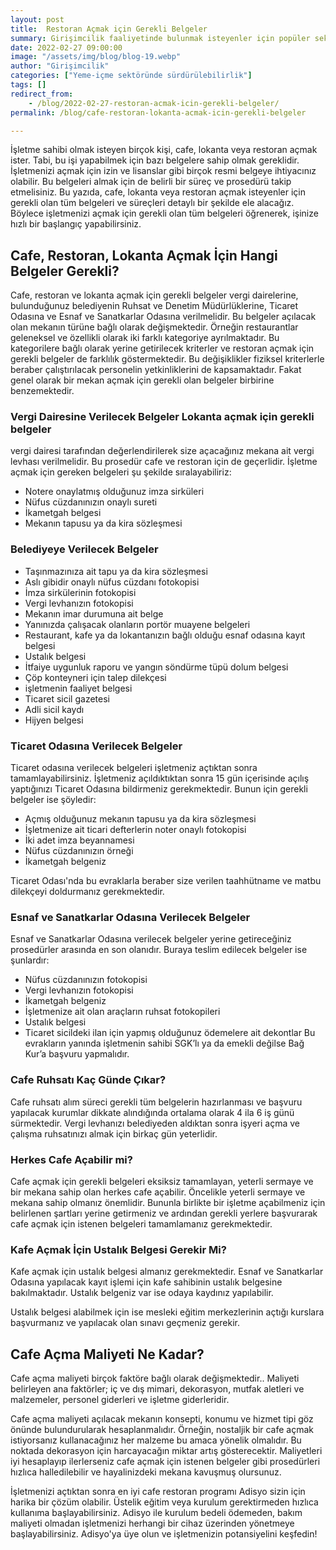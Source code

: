 ```yaml
---
layout: post
title:  Restoran Açmak için Gerekli Belgeler    
summary: Girişimcilik faaliyetinde bulunmak isteyenler için popüler sektörler devamlı olarak değişiyor.  
date: 2022-02-27 09:00:00
image: "/assets/img/blog/blog-19.webp"
author: "Girişimcilik"
categories: ["Yeme-içme sektöründe sürdürülebilirlik"]
tags: []
redirect_from:
    - /blog/2022-02-27-restoran-acmak-icin-gerekli-belgeler/
permalink: /blog/cafe-restoran-lokanta-acmak-icin-gerekli-belgeler

---
```

İşletme sahibi olmak isteyen birçok kişi, cafe, lokanta veya restoran açmak ister. Tabi, bu işi yapabilmek için bazı belgelere sahip olmak gereklidir. İşletmenizi açmak için izin ve lisanslar gibi birçok resmi belgeye ihtiyacınız olabilir. Bu belgeleri almak için de belirli bir süreç ve prosedürü takip etmelisiniz. Bu yazıda, cafe, lokanta veya restoran açmak isteyenler için gerekli olan tüm belgeleri ve süreçleri detaylı bir şekilde ele alacağız. Böylece işletmenizi açmak için gerekli olan tüm belgeleri öğrenerek, işinize hızlı bir başlangıç yapabilirsiniz.

## Cafe, Restoran, Lokanta Açmak İçin Hangi Belgeler Gerekli?

Cafe, restoran ve lokanta açmak için gerekli belgeler vergi dairelerine, bulunduğunuz belediyenin Ruhsat ve Denetim Müdürlüklerine, Ticaret Odasına ve Esnaf ve Sanatkarlar Odasına verilmelidir. Bu belgeler açılacak olan mekanın türüne bağlı olarak değişmektedir. Örneğin restaurantlar geleneksel ve özellikli olarak iki farklı kategoriye ayrılmaktadır. Bu kategorilere bağlı olarak yerine getirilecek kriterler ve restoran açmak için gerekli belgeler de farklılık göstermektedir. Bu değişiklikler fiziksel kriterlerle beraber çalıştırılacak personelin yetkinliklerini de kapsamaktadır. Fakat genel olarak bir mekan açmak için gerekli olan belgeler birbirine benzemektedir. 

### Vergi Dairesine Verilecek Belgeler Lokanta açmak için gerekli belgeler

vergi dairesi tarafından değerlendirilerek size açacağınız mekana ait vergi levhası verilmelidir. Bu prosedür cafe ve restoran için de geçerlidir. İşletme açmak için gereken belgeleri şu şekilde sıralayabiliriz:

<ul>
<li>Notere onaylatmış olduğunuz imza sirküleri</li>
<li>Nüfus cüzdanınızın onaylı sureti</li>
<li>İkametgah belgesi </li>
<li>Mekanın tapusu ya da kira sözleşmesi </li>
</ul>

### Belediyeye Verilecek Belgeler

<ul>
<li>Taşınmazınıza ait tapu ya da kira sözleşmesi</li>
<li>Aslı gibidir onaylı nüfus cüzdanı fotokopisi</li>
<li>İmza sirkülerinin fotokopisi</li>
<li>Vergi levhanızın fotokopisi</li>
<li>Mekanın imar durumuna ait belge</li>
<li>Yanınızda çalışacak olanların portör muayene belgeleri</li>
<li>Restaurant, kafe ya da lokantanızın bağlı olduğu esnaf odasına kayıt belgesi</li>
<li>Ustalık belgesi</li>
<li>İtfaiye uygunluk raporu ve yangın söndürme tüpü dolum belgesi</li>
<li>Çöp konteyneri için talep dilekçesi</li>
<li>işletmenin faaliyet belgesi</li> 
<li>Ticaret sicil gazetesi</li> 
<li>Adli sicil kaydı</li> 
<li>Hijyen belgesi</li>
</ul>

### Ticaret Odasına Verilecek Belgeler

Ticaret odasına verilecek belgeleri işletmeniz açtıktan sonra tamamlayabilirsiniz. İşletmeniz açıldıktıktan sonra 15 gün içerisinde açılış yaptığınızı Ticaret Odasına bildirmeniz gerekmektedir. Bunun için gerekli belgeler ise şöyledir:

<ul>
<li>Açmış olduğunuz mekanın tapusu ya da kira sözleşmesi</li>
<li>İşletmenize ait ticari defterlerin noter onaylı fotokopisi</li>
<li>İki adet imza beyannamesi</li>
<li>Nüfus cüzdanınızın örneği</li>
<li>İkametgah belgeniz</li>
</ul>
Ticaret Odası'nda bu evraklarla beraber size verilen taahhütname ve matbu dilekçeyi doldurmanız gerekmektedir. 

### Esnaf ve Sanatkarlar Odasına Verilecek Belgeler
Esnaf ve Sanatkarlar Odasına verilecek belgeler yerine getireceğiniz prosedürler arasında en son olanıdır. Buraya teslim edilecek belgeler ise şunlardır:

<ul>
<li>Nüfus cüzdanınızın fotokopisi</li>
<li>Vergi levhanızın fotokopisi</li>
<li>İkametgah belgeniz</li>
<li>İşletmenize ait olan araçların ruhsat fotokopileri</li>
<li>Ustalık belgesi</li>
<li>Ticaret sicildeki ilan için yapmış olduğunuz ödemelere ait dekontlar
Bu evrakların yanında işletmenin sahibi SGK’lı ya da emekli değilse Bağ Kur’a başvuru yapmalıdır. </li>
</ul>

### Cafe Ruhsatı Kaç Günde Çıkar? 

Cafe ruhsatı alım süreci gerekli tüm belgelerin hazırlanması ve başvuru yapılacak kurumlar dikkate alındığında ortalama olarak 4 ila 6 iş günü sürmektedir. Vergi levhanızı belediyeden aldıktan sonra işyeri açma ve çalışma ruhsatınızı almak için birkaç gün yeterlidir. 

### Herkes Cafe Açabilir mi?

Cafe açmak için gerekli belgeleri eksiksiz tamamlayan, yeterli sermaye ve bir mekana sahip olan herkes cafe açabilir. Öncelikle yeterli sermaye ve mekana sahip olmanız önemlidir. Bununla birlikte bir işletme açabilmeniz için belirlenen şartları yerine getirmeniz ve ardından gerekli yerlere başvurarak cafe açmak için istenen belgeleri tamamlamanız gerekmektedir. 

### Kafe Açmak İçin Ustalık Belgesi Gerekir Mi? 

Kafe açmak için ustalık belgesi almanız gerekmektedir. Esnaf ve Sanatkarlar Odasına yapılacak kayıt işlemi için kafe sahibinin ustalık belgesine bakılmaktadır. Ustalık belgeniz var ise odaya kaydınız yapılabilir. 

Ustalık belgesi alabilmek için ise mesleki eğitim merkezlerinin açtığı kurslara başvurmanız ve yapılacak olan sınavı geçmeniz gerekir. 

## Cafe Açma Maliyeti Ne Kadar?

Cafe açma maliyeti birçok faktöre bağlı olarak değişmektedir.. Maliyeti belirleyen ana faktörler; iç ve dış mimari, dekorasyon, mutfak aletleri ve malzemeler, personel giderleri ve işletme giderleridir. 

Cafe açma maliyeti açılacak mekanın konsepti, konumu ve hizmet tipi göz önünde bulundurularak hesaplanmalıdır. Örneğin, nostaljik bir cafe açmak istiyorsanız kullanacağınız her malzeme bu amaca yönelik olmalıdır. Bu noktada dekorasyon için harcayacağın miktar artış gösterecektir. Maliyetleri iyi hesaplayıp ilerlerseniz cafe açmak için istenen belgeler gibi prosedürleri hızlıca halledilebilir ve hayalinizdeki mekana kavuşmuş olursunuz. 

İşletmenizi açtıktan sonra en iyi cafe restoran programı Adisyo sizin için harika bir çözüm olabilir. Üstelik eğitim veya kurulum gerektirmeden hızlıca kullanıma başlayabilirsiniz. Adisyo ile kurulum bedeli ödemeden, bakım maliyeti olmadan işletmenizi herhangi bir cihaz üzerinden yönetmeye başlayabilirsiniz.  Adisyo'ya üye olun ve işletmenizin potansiyelini keşfedin!


